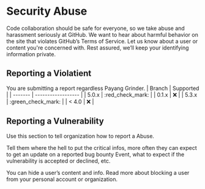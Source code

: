 # Security Abuse

Code collaboration should be safe for everyone,
so we take abuse and harassment seriously at GitHub.
We want to hear about harmful behavior on the site that violates GitHub’s Terms of Service.
Let us know about a user or content you're concerned with. Rest assured, we’ll keep your identifying information private.

## Reporting a Violatient

You are submitting a report regardless Payang Grinder.
| Branch  | Supported          |
| ------- | ------------------ |
| 5.0.x   | :red_check_mark:   |
| 0.1.x   | :x:                |
| 5.3.x   | :green_check_mark: |
| < 4.0   | :x:                |

## Reporting a Vulnerability

Use this section to tell organization how to report a Abuse.

Tell them where the hell to put the critical infos, more often they can expect to get an update on a
reported bug bounty Event, what to expect if the vulnerability is accepted or
declined, etc.

You can hide a user’s content and info.
Read more about blocking a user from your personal account or organization.
